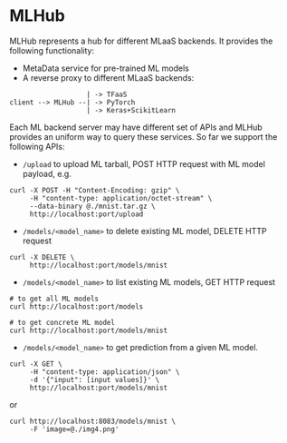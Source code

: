 # MLHub
MLHub represents a hub for different MLaaS backends. It provides the following
functionality:
- MetaData service for pre-trained ML models
- A reverse proxy to different MLaaS backends:
```
                   | -> TFaaS
client --> MLHub --| -> PyTorch
                   | -> Keras+ScikitLearn
```
Each ML backend server may have different set of APIs and MLHub provides
an uniform way to query these services. So far we support the following APIs:
- `/upload` to upload ML tarball, POST HTTP request with ML model payload, e.g.
```
curl -X POST -H "Content-Encoding: gzip" \
     -H "content-type: application/octet-stream" \
     --data-binary @./mnist.tar.gz \
     http://localhost:port/upload
```
- `/models/<model_name>` to delete existing ML model, DELETE HTTP request
```
curl -X DELETE \
     http://localhost:port/models/mnist
```
- `/models/<model_name>` to list existing ML models, GET HTTP request
```
# to get all ML models
curl http://localhost:port/models

# to get concrete ML model
curl http://localhost:port/models/mnist
```
- `/models/<model_name>` to get prediction from a given ML model.
```
curl -X GET \
     -H "content-type: application/json" \
     -d '{"input": [input values]}' \
     http://localhost:port/models/mnist
```
or
```
curl http://localhost:8083/models/mnist \
     -F 'image=@./img4.png'
```
